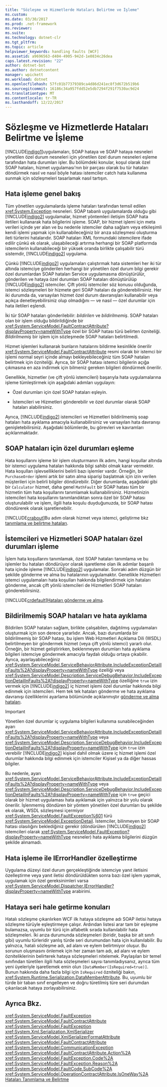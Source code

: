 ```yaml
---
title: "Sözleşme ve Hizmetlerde Hataları Belirtme ve İşleme"
ms.custom: 
ms.date: 03/30/2017
ms.prod: .net-framework
ms.reviewer: 
ms.suite: 
ms.technology: dotnet-clr
ms.tgt_pltfrm: 
ms.topic: article
helpviewer_keywords: handling faults [WCF]
ms.assetid: a9696563-d404-4905-942d-1e0834c26dea
caps.latest.revision: "22"
author: dotnet-bot
ms.author: dotnetcontent
manager: wpickett
ms.workload: dotnet
ms.openlocfilehash: 57fc01b77379389ca4d86d241ec8f3d672b519b6
ms.sourcegitcommit: 16186c34a957fdd52e5db7294f291f7530ac9d24
ms.translationtype: MT
ms.contentlocale: tr-TR
ms.lasthandoff: 12/22/2017
---
```

# <a name="specifying-and-handling-faults-in-contracts-and-services"></a>Sözleşme ve Hizmetlerde Hataları Belirtme ve İşleme
[!INCLUDE[indigo1](../../../includes/indigo1-md.md)]uygulamaları, SOAP hataya ve SOAP hataya nesneleri yönetilen özel durum nesneleri için yönetilen özel durum nesneleri eşleme tarafından hata durumları işler. Bu bölümdeki konular, koşul olarak özel SOAP hataları, hizmet uygulaması'nın bir parçası olarak bu tür hataları döndürmek nasıl ve nasıl böyle hatası istemciler catch hata kullanıma sunmak için sözleşmeleri tasarlamak nasıl tartışın.  
  
## <a name="error-handling-overview"></a>Hata işleme genel bakış  
 Tüm yönetilen uygulamalarda işleme hataları tarafından temsil edilen <xref:System.Exception> nesneleri. SOAP tabanlı uygulamalarda olduğu gibi [!INCLUDE[indigo2](../../../includes/indigo2-md.md)] uygulamalar, hizmet yöntemleri iletişim SOAP hata iletileri kullanarak hata bilgilerini işleme. SOAP, bir hizmet işlemi için meta verileri içinde yer alan ve bu nedenle istemciler daha sağlam veya etkileşimli kendi işlemi yapmak için kullanabileceğiniz bir arıza sözleşmesi oluşturma ileti türlerini hatalarıdır. SOAP hataları XML formundaki istemcilere ifade edilir çünkü ek olarak, ulaşabileceği artırma herhangi bir SOAP platformda istemcilerin kullanabileceği bir yüksek oranda birlikte çalışabilir türü sistemdir, [!INCLUDE[indigo2](../../../includes/indigo2-md.md)] uygulama.  
  
 Çünkü [!INCLUDE[indigo2](../../../includes/indigo2-md.md)] uygulamaları çalıştırmak hata sistemleri her iki tür altında istemciye gönderilen herhangi bir yönetilen özel durum bilgi gerekir özel durumlardan SOAP hataları Service uygulamasına dönüştürülür, gönderilen ve hataya özel durumları SOAP hataları dönüştürülüp [!INCLUDE[indigo2](../../../includes/indigo2-md.md)] istemciler. Çift yönlü istemciler söz konusu olduğunda, istemci sözleşmeleri bir hizmete geri SOAP hataları da gönderebilirsiniz. Her iki durumda da, varsayılan hizmet özel durum davranışları kullanabilir veya açıkça denetleyebilirsiniz olup olmadığını — ve nasıl — özel durumlar için hata iletileri eşlendi.  
  
 İki tür SOAP hataları gönderilebilir: *bildirilen* ve *bildirilmemiş*. SOAP hataları olan bir işlem olduğu bildirildiğinde bir <xref:System.ServiceModel.FaultContractAttribute?displayProperty=nameWithType> özel bir SOAP hatası türü belirten özniteliği. *Bildirilmemiş* bir işlem için sözleşmede SOAP hataları belirtilmedi.  
  
 Hizmet işlemleri kullanarak bunların hatalarını bildirme kesinlikle önerilir <xref:System.ServiceModel.FaultContractAttribute> resmi olarak bir istemci bir işlemi normal seyri içinde almayı bekleyebileceğiniz tüm SOAP hataları belirtmek için özniteliği. Ayrıca, bir SOAP hatası istemci bilgilerin açığa çıkmasına en aza indirmek için bilmeniz gereken bilgileri döndürmek önerilir.  
  
 Genellikle, hizmetler (ve çift yönlü istemcileri) başarıyla hata uygulamalarına işleme tümleştirmek için aşağıdaki adımları uygulayın:  
  
-   Özel durumları için özel SOAP hataları eşleyin.  
  
-   İstemcileri ve Hizmetleri gönderebilir ve özel durumlar olarak SOAP hataları alabilirsiniz.  
  
 Ayrıca, [!INCLUDE[indigo2](../../../includes/indigo2-md.md)] istemcileri ve Hizmetleri bildirilmemiş soap hataları hata ayıklama amacıyla kullanabilirsiniz ve varsayılan hata davranışı genişletebilirsiniz. Aşağıdaki bölümlerde, bu görevleri ve kavramları açıklanmaktadır.  
  
## <a name="map-exceptions-to-soap-faults"></a>SOAP hataları için özel durumları eşleme  
 Hata koşullarını işleme bir işlem oluşturmanın ilk adımı, hangi koşullar altında bir istemci uygulama hataları hakkında bilgi sahibi olmak karar vermektir. Hata koşulları işlevselliklerini belirli bazı işlemler vardır. Örneğin, bir `PurchaseOrder` işlemi artık bir satın alma siparişi başlatmak için izin verilen müşterileri için belirli bilgiler döndürebilir. Diğer durumlarda, aşağıdaki gibi bir `Calculator` hizmet, daha genel `MathFault` bir SOAP hatası tüm bir hizmetin tüm hata koşullarını tanımlamak kullanabilirsiniz. Hizmetinizin istemcileri hata koşullarını tanımlandıktan sonra özel bir SOAP hatası oluşturulabilir ve işlem, ilgili hata koşulu duyduğunuzda, bir SOAP hatası döndürerek olarak işaretlenebilir.  
  
 [!INCLUDE[crabout](../../../includes/crabout-md.md)]Bu adım olarak hizmet veya istemci, geliştirme bkz [tanımlama ve belirtme hataları](../../../docs/framework/wcf/defining-and-specifying-faults.md).  
  
## <a name="clients-and-services-handle-soap-faults-as-exceptions"></a>İstemcileri ve Hizmetleri SOAP hataları özel durumları işleme  
 İşlem hata koşullarını tanımlamak, özel SOAP hataları tanımlama ve bu işlemler bu hataları döndürüyor olarak işaretleme olan ilk adımlar başarılı hata içinde işleme [!INCLUDE[indigo2](../../../includes/indigo2-md.md)] uygulamalar. Sonraki adım düzgün bir şekilde gönderme ve alma bu hatalarının uygulamaktır. Genellikle Hizmetleri istemci uygulamaları hata koşulları hakkında bilgilendirmek için hataları gönderme, ancak çift yönlü istemcileri de Hizmetleri SOAP hataları gönderebilirsiniz.  
  
 [!INCLUDE[crdefault](../../../includes/crdefault-md.md)][Hataları gönderme ve alma](../../../docs/framework/wcf/sending-and-receiving-faults.md).  
  
## <a name="undeclared-soap-faults-and-debugging"></a>Bildirilmemiş SOAP hataları ve hata ayıklama  
 Bildirilen SOAP hataları sağlam, birlikte çalışabilen, dağıtılmış uygulamaları oluşturmak için son derece yararlıdır. Ancak, bazı durumlarda bir bildirilmemiş bir SOAP hatası, bu işlem Web Hizmetleri Açıklama Dili (WSDL) belirtilmeyen bir göndermek hizmet (veya çift yönlü istemci) yararlı olur. Örneğin, bir hizmet geliştirirken, beklenmeyen durumları hata ayıklama bilgileri istemciye göndermek amacıyla faydalı olduğu ortaya çıkabilir. Ayrıca, ayarlayabileceğiniz <xref:System.ServiceModel.ServiceBehaviorAttribute.IncludeExceptionDetailInFaults%2A?displayProperty=nameWithType> özelliği veya <xref:System.ServiceModel.Description.ServiceDebugBehavior.IncludeExceptionDetailInFaults%2A?displayProperty=nameWithType> özelliğine `true` izin vermek için [!INCLUDE[indigo2](../../../includes/indigo2-md.md)] iç hizmet işlemi özel durumlar hakkında bilgi edinmek için istemcileri. Hem tek tek hataları gönderme ve hata ayıklama davranışı özelliklerini ayarlama bölümünde açıklanmıştır [gönderme ve alma hataları](../../../docs/framework/wcf/sending-and-receiving-faults.md).  
  
> [!IMPORTANT]
>  Yönetilen özel durumlar iç uygulama bilgileri kullanıma sunabileceğinden ayarı <xref:System.ServiceModel.ServiceBehaviorAttribute.IncludeExceptionDetailInFaults%2A?displayProperty=nameWithType> veya <xref:System.ServiceModel.Description.ServiceDebugBehavior.IncludeExceptionDetailInFaults%2A?displayProperty=nameWithType> için `true` izin verebilir [!INCLUDE[indigo2](../../../includes/indigo2-md.md)] kişisel dahil olmak üzere iç hizmet işlemi özel durumlar hakkında bilgi edinmek için istemciler Kişisel ya da diğer hassas bilgiler.  
>   
>  Bu nedenle, ayarı <xref:System.ServiceModel.ServiceBehaviorAttribute.IncludeExceptionDetailInFaults%2A?displayProperty=nameWithType> veya <xref:System.ServiceModel.Description.ServiceDebugBehavior.IncludeExceptionDetailInFaults%2A?displayProperty=nameWithType> için `true` geçici olarak bir hizmet uygulaması hata ayıklamak için yalnızca bir yolu olarak önerilir. İşlenmemiş döndüren bir yöntem yönetilen özel durumları bu şekilde ek olarak, WSDL sözleşmesi içermiyor <xref:System.ServiceModel.FaultException%601> türü <xref:System.ServiceModel.ExceptionDetail>. İstemciler, bilinmeyen bir SOAP hatası olasılığını beklediğiniz gerekir (döndürülen [!INCLUDE[indigo2](../../../includes/indigo2-md.md)] istemcileri olarak <xref:System.ServiceModel.FaultException?displayProperty=nameWithType> nesneler) hata ayıklama bilgilerini düzgün şekilde alınamadı.  
  
## <a name="customizing-error-handling-with-ierrorhandler"></a>Hata işleme ile IErrorHandler özelleştirme  
 Uygulama düzeyi özel durum gerçekleştiğinde istemciye yanıt iletisini özelleştirme veya yanıt iletisi döndürüldükten sonra bazı özel işlem yapmak, uygulamak için özel gereksinimleri varsa <xref:System.ServiceModel.Dispatcher.IErrorHandler?displayProperty=nameWithType> arabirimi.  
  
## <a name="fault-serialization-issues"></a>Hataya seri hale getirme konuları  
 Hatalı sözleşme çıkarılırken WCF ilk hataya sözleşme adı SOAP iletisi hataya sözleşme türüyle eşleştirmeye çalışır. Ardından listesi arar tam bir eşleşme bulamazsa, uyumlu bir türü için alfabetik sırada kullanılabilir hata sözleşmeleri. İki arıza durumunda sözleşmeleri (biridir, başka bir alt sınıfı gibi) uyumlu türleridir yanlış türde seri durumundan hata için kullanılabilir. Bu yalnızca, hatalı sözleşme adı, ad alanı ve eylem belirtmiyor oluşur. Bu sorunun oluşmasını önlemek için her zaman tam adı, ad alanı ve eylem özniteliklerinin belirterek hataya sözleşmeleri nitelemek. Paylaşılan bir temel sınıfından türetilen ilgili hata sözleşmeleri sayısı tanımladıysanız, ayrıca tüm yeni üyeleriyle işaretlemek emin olun `[DataMember(IsRequired=true)]`. Bunun hakkında daha fazla bilgi için `IsRequired` özniteliği bakın, <xref:System.Runtime.Serialization.DataMemberAttribute>. Bu, uyumlu bir türde bir taban sınıf engelleyen ve doğru türetilmiş türe seri durumdan çıkarılacak hataya zorlayabilirsiniz.  
  
## <a name="see-also"></a>Ayrıca Bkz.  
 <xref:System.ServiceModel.FaultException>  
 <xref:System.ServiceModel.FaultContractAttribute>  
 <xref:System.ServiceModel.FaultException>  
 <xref:System.Xml.Serialization.XmlSerializer>  
 <xref:System.ServiceModel.XmlSerializerFormatAttribute>  
 <xref:System.ServiceModel.FaultContractAttribute>  
 <xref:System.ServiceModel.CommunicationException>  
 <xref:System.ServiceModel.FaultContractAttribute.Action%2A>  
 <xref:System.ServiceModel.FaultException.Code%2A>  
 <xref:System.ServiceModel.FaultException.Reason%2A>  
 <xref:System.ServiceModel.FaultCode.SubCode%2A>  
 <xref:System.ServiceModel.OperationContractAttribute.IsOneWay%2A>  
 [Hataları Tanımlama ve Belirtme](../../../docs/framework/wcf/defining-and-specifying-faults.md)
